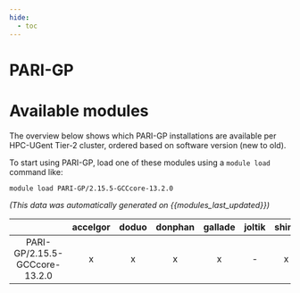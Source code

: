 ```yaml
---
hide:
  - toc
---
```


PARI-GP
=======

# Available modules


The overview below shows which PARI-GP installations are available per HPC-UGent Tier-2 cluster, ordered based on software version (new to old).

To start using PARI-GP, load one of these modules using a `module load` command like:

```shell
module load PARI-GP/2.15.5-GCCcore-13.2.0
```

*(This data was automatically generated on {{modules_last_updated}})*  

| |accelgor|doduo|donphan|gallade|joltik|shinx|skitty|
| :---: | :---: | :---: | :---: | :---: | :---: | :---: | :---: |
|PARI-GP/2.15.5-GCCcore-13.2.0|x|x|x|x|-|x|x|
